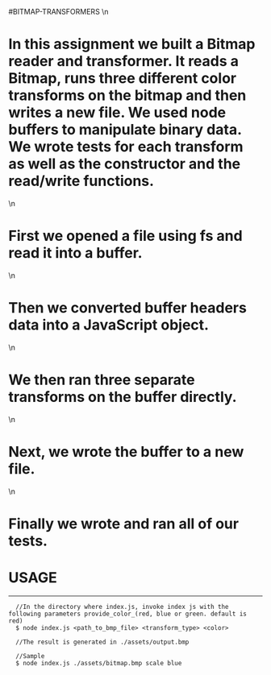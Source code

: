 #BITMAP-TRANSFORMERS
\n
# In this assignment we built a Bitmap reader and transformer. It reads a Bitmap, runs three different color transforms on the bitmap and then writes a new file. We used node buffers to manipulate binary data. We wrote tests for each transform as well as the constructor and the read/write functions.
\n
# First we opened a file using fs and read it into a buffer.
\n
# Then we converted buffer headers data into a JavaScript object.
\n
# We then ran three separate transforms on the buffer directly.
\n  
# Next, we wrote the buffer to a new file.
\n
# Finally we wrote and ran all of our tests. 


# **USAGE** 
---
```
  //In the directory where index.js, invoke index js with the following parameters provide_color_(red, blue or green. default is red)
  $ node index.js <path_to_bmp_file> <transform_type> <color>
  
  //The result is generated in ./assets/output.bmp

  //Sample
  $ node index.js ./assets/bitmap.bmp scale blue


```